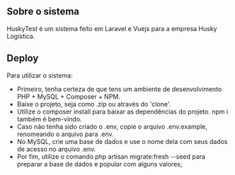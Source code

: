 ## Sobre o sistema

HuskyTest é um sistema feito em Laravel e Vuejs para a empresa Husky Logística.

## Deploy

Para utilizar o sistema:
- Primeiro, tenha certeza de que tens um ambiente de desenvolvimento PHP + MySQL + Composer + NPM.
- Baixe o projeto, seja como .zip ou através do 'clone'.
- Utilize o composer install para baixar as dependências do projeto. npm i também é bem-vindo.
- Caso não tenha sido criado o .env, copie o arquivo .env.example, renomeando o arquivo para .env.
- No MySQL, crie uma base de dados e use o nome dela com seus dados de acesso no arquivo .env.
- Por fim, utilize o comando php artisan migrate:fresh --seed para preparar a base de dados e popular com alguns valores;
